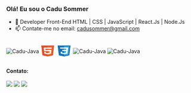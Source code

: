 ### Olá! Eu sou o Cadu Sommer

- 🌱 Developer Front-End HTML | CSS | JavaScript | React.Js | Node.Js
- 📫 Contate-me no email: cadusommer@gmail.com

<div style="display: inline_block"><br>
  <img align="center" alt="Cadu-Java" height="30" width="40" src="https://cdn.jsdelivr.net/gh/devicons/devicon/icons/javascript/javascript-original.svg">
  <img align="center" alt="Cadu-HTML" height="30" width="40" src="https://raw.githubusercontent.com/devicons/devicon/master/icons/html5/html5-original.svg">
  <img align="center" alt="Cadu-CSS" height="30" width="40" src="https://raw.githubusercontent.com/devicons/devicon/master/icons/css3/css3-original.svg">
  <img align="center" alt="Cadu-Java" height="30" width="40" src="https://cdn.jsdelivr.net/gh/devicons/devicon@latest/icons/react/react-original.svg" />
  <img align="center" alt="Cadu-Java" height="30" width="40" src="https://cdn.jsdelivr.net/gh/devicons/devicon@latest/icons/nodejs/nodejs-original.svg" />
</div>

 ##
  
  #### Contato:

 <div>
  <a href = "mailto:cadusommer@gmail.com"><img src="https://img.shields.io/badge/-Gmail-%23333?style=for-the-badge&logo=gmail&logoColor=white" target="_blank"></a>  
  <a href="https://www.linkedin.com/in/CarlosEduardoSommerNascimento /" target="_blank"><img src="https://img.shields.io/badge/-LinkedIn-%230077B5?style=for-the-badge&logo=linkedin&logoColor=white" target="_blank"></a>  
  <a href="https://api.whatsapp.com/send/?phone=5521999173290&text&type=phone_number&app_absent=0" target="_blank"><img src="https://img.shields.io/badge/WhatsApp-25D366?style=for-the-badge&logo=whatsapp&logoColor=white" target="_blank"></a>
  </div>
  

